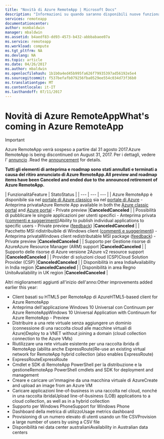 ```yaml
---
title: "Novità di Azure RemoteApp | Microsoft Docs"
description: "Informazioni su quando saranno disponibili nuove funzionalità per Azure RemoteApp"
services: remoteapp
documentationcenter: 
author: msmbaldwin
manager: mbaldwin
ms.assetid: b4aedf83-dd93-4573-b432-abbbabaee07a
ms.service: remoteapp
ms.workload: compute
ms.tgt_pltfrm: NA
ms.devlang: NA
ms.topic: article
ms.date: 04/26/2017
ms.author: mbaldwin
ms.openlocfilehash: 1b1b0a4ed45b995fa626f79935397ad56192e5e4
ms.sourcegitcommit: f537befafb079256fba0529ee554c034d73f36b0
ms.translationtype: MT
ms.contentlocale: it-IT
ms.lasthandoff: 07/11/2017
---
```

# <a name="whats-coming-in-azure-remoteapp"></a><span data-ttu-id="6ee68-103">Novità di Azure RemoteApp</span><span class="sxs-lookup"><span data-stu-id="6ee68-103">What's coming in Azure RemoteApp</span></span>
> [!IMPORTANT]
> <span data-ttu-id="6ee68-104">Azure RemoteApp verrà sospeso a partire dal 31 agosto 2017.</span><span class="sxs-lookup"><span data-stu-id="6ee68-104">Azure RemoteApp is being discontinued on August 31, 2017.</span></span> <span data-ttu-id="6ee68-105">Per i dettagli, vedere l' [annuncio](https://go.microsoft.com/fwlink/?linkid=821148) .</span><span class="sxs-lookup"><span data-stu-id="6ee68-105">Read the [announcement](https://go.microsoft.com/fwlink/?linkid=821148) for details.</span></span>
> 
> 

<span data-ttu-id="6ee68-106">**Tutti gli elementi di anteprima e roadmap sono stati annullati e terminati a causa del ritiro annunciato di Azure RemoteApp.**</span><span class="sxs-lookup"><span data-stu-id="6ee68-106">**All preview and roadmap items have been Canceled and ended due to the announced retirement of Azure RemoteApp.**</span></span>

| <span data-ttu-id="6ee68-107">Funzionalità</span><span class="sxs-lookup"><span data-stu-id="6ee68-107">Feature</span></span> | <span data-ttu-id="6ee68-108">Stato</span><span class="sxs-lookup"><span data-stu-id="6ee68-108">Status</span></span> |
| --- | --- | --- |
| <span data-ttu-id="6ee68-109">Azure RemoteApp è disponibile sia nel [portale di Azure classico](http://manage.windowsazure.com) sia nel [portale di Azure](https://portal.azure.com) - Anteprima privata</span><span class="sxs-lookup"><span data-stu-id="6ee68-109">Azure Remote App available in both the [Azure classic portal](http://manage.windowsazure.com) and [Azure portal](https://portal.azure.com) - Private preview</span></span> |<span data-ttu-id="6ee68-110">**Canceled**</span><span class="sxs-lookup"><span data-stu-id="6ee68-110">**Canceled**</span></span> |
| <span data-ttu-id="6ee68-111">Possibilità di pubblicare le singole applicazioni per utenti specifici - Anteprima privata ([commenti e suggerimenti](https://feedback.azure.com/forums/247748-azure-remoteapp/suggestions/6067043-allow-the-ability-to-publish-specific-apps-to-spec/))</span><span class="sxs-lookup"><span data-stu-id="6ee68-111">Ability to publish individual applications to specific users - Private preview ([feedback](https://feedback.azure.com/forums/247748-azure-remoteapp/suggestions/6067043-allow-the-ability-to-publish-specific-apps-to-spec/))</span></span> |<span data-ttu-id="6ee68-112">**Canceled**</span><span class="sxs-lookup"><span data-stu-id="6ee68-112">**Canceled**</span></span> |
| <span data-ttu-id="6ee68-113">Pacchetto MSI ridistribuibile di Windows client ([commenti e suggerimenti](https://feedback.azure.com/forums/247748-azure-remoteapp/suggestions/6627191-client-deployment-provide-an-msi-package-to-allo/)) - Anteprima privata</span><span class="sxs-lookup"><span data-stu-id="6ee68-113">Windows client redistributable MSI package ([feedback](https://feedback.azure.com/forums/247748-azure-remoteapp/suggestions/6627191-client-deployment-provide-an-msi-package-to-allo/)) - Private preview</span></span> |<span data-ttu-id="6ee68-114">**Canceled**</span><span class="sxs-lookup"><span data-stu-id="6ee68-114">**Canceled**</span></span> |
| <span data-ttu-id="6ee68-115">Supporto per Gestione risorse di Azure</span><span class="sxs-lookup"><span data-stu-id="6ee68-115">Azure Resource Manager (ARM) support</span></span> |<span data-ttu-id="6ee68-116">**Canceled**</span><span class="sxs-lookup"><span data-stu-id="6ee68-116">**Canceled**</span></span> |
| <span data-ttu-id="6ee68-117">Supporto delle risorse di Azure versione 2</span><span class="sxs-lookup"><span data-stu-id="6ee68-117">Azure v2 resource support</span></span> |<span data-ttu-id="6ee68-118">**Canceled**</span><span class="sxs-lookup"><span data-stu-id="6ee68-118">**Canceled**</span></span> |
| <span data-ttu-id="6ee68-119">Provider di soluzioni cloud (CSP)</span><span class="sxs-lookup"><span data-stu-id="6ee68-119">Cloud Solution Provider (CSP)</span></span> |<span data-ttu-id="6ee68-120">**Canceled**</span><span class="sxs-lookup"><span data-stu-id="6ee68-120">**Canceled**</span></span> |
| <span data-ttu-id="6ee68-121">Disponibilità in area India</span><span class="sxs-lookup"><span data-stu-id="6ee68-121">Availability in India region</span></span> |<span data-ttu-id="6ee68-122">**Canceled**</span><span class="sxs-lookup"><span data-stu-id="6ee68-122">**Canceled**</span></span> |
| <span data-ttu-id="6ee68-123">Disponibilità in area Regno Unito</span><span class="sxs-lookup"><span data-stu-id="6ee68-123">Availability in UK region</span></span> |<span data-ttu-id="6ee68-124">**Canceled**</span><span class="sxs-lookup"><span data-stu-id="6ee68-124">**Canceled**</span></span> |

<span data-ttu-id="6ee68-125">Altri miglioramenti aggiunti all'inizio dell'anno:</span><span class="sxs-lookup"><span data-stu-id="6ee68-125">Other improvements added earlier this year:</span></span>

* <span data-ttu-id="6ee68-126">Client basati su HTML5 per RemoteApp di Azure</span><span class="sxs-lookup"><span data-stu-id="6ee68-126">HTML5-based client for Azure RemoteApp</span></span>
* <span data-ttu-id="6ee68-127">Anteprima dell'applicazione Windows 10 Universal con Continuum per Azure RemoteApp</span><span class="sxs-lookup"><span data-stu-id="6ee68-127">Windows 10 Universal Application with Continuum for Azure RemoteApp - Preview</span></span>
* <span data-ttu-id="6ee68-128">Distribuire a una rete virtuale senza aggiungere un dominio (connessione di una raccolta cloud alle macchine virtuali di Azure)</span><span class="sxs-lookup"><span data-stu-id="6ee68-128">Deploy to a VNET without joining a domain (cloud collection connection to the Azure VMs)</span></span>
* <span data-ttu-id="6ee68-129">Riutilizzare una rete virtuale esistente per una raccolta ibrida di RemoteApp (abilita anche ExpressRoute)</span><span class="sxs-lookup"><span data-stu-id="6ee68-129">Re-use an existing virtual network for RemoteApp hybrid collection (also enables ExpressRoute)</span></span>
* <span data-ttu-id="6ee68-130">ExpressRoute</span><span class="sxs-lookup"><span data-stu-id="6ee68-130">ExpressRoute</span></span>
* <span data-ttu-id="6ee68-131">Cmdlet e SDK di RemoteApp PowerShell per la distribuzione e la gestione</span><span class="sxs-lookup"><span data-stu-id="6ee68-131">RemoteApp PowerShell cmdlets and SDK for deployment and management</span></span>
* <span data-ttu-id="6ee68-132">Creare e caricare un'immagine da una macchina virtuale di Azure</span><span class="sxs-lookup"><span data-stu-id="6ee68-132">Create and upload an image from an Azure VM</span></span>
* <span data-ttu-id="6ee68-133">Caricare applicazioni line-of-business in una raccolta nel cloud, nonché in una raccolta ibrida</span><span class="sxs-lookup"><span data-stu-id="6ee68-133">Upload line-of-business (LOB) applications to a cloud collection, as well as in a hybrid collection</span></span>
* <span data-ttu-id="6ee68-134">Supporto per Windows Phone</span><span class="sxs-lookup"><span data-stu-id="6ee68-134">Support for Windows Phone</span></span>
* <span data-ttu-id="6ee68-135">Dashboard della metrica di utilizzo</span><span class="sxs-lookup"><span data-stu-id="6ee68-135">Usage metrics dashboard</span></span>
* <span data-ttu-id="6ee68-136">Provisioning di un numero elevato di utenti usando un file CSV</span><span class="sxs-lookup"><span data-stu-id="6ee68-136">Provision a large number of users by using a CSV file</span></span>
* <span data-ttu-id="6ee68-137">Disponibilità nei data center australiani</span><span class="sxs-lookup"><span data-stu-id="6ee68-137">Availability in Australian data centers</span></span>

